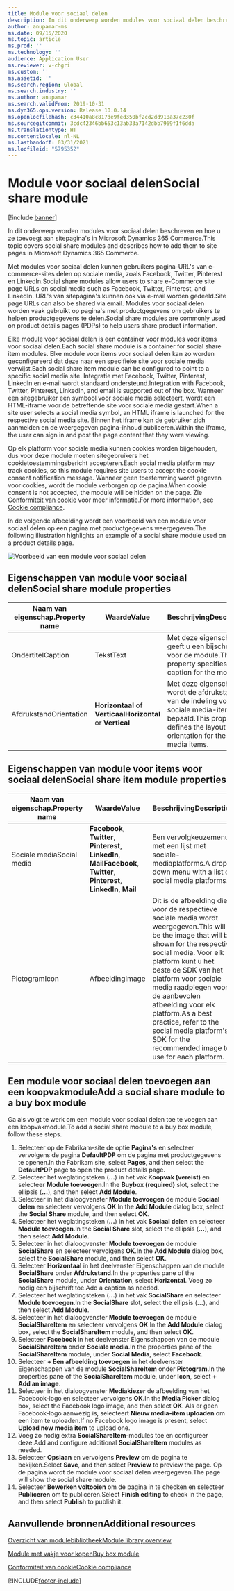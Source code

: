 ```yaml
---
title: Module voor sociaal delen
description: In dit onderwerp worden modules voor sociaal delen beschreven en hoe u ze toevoegt aan sitepagina's in Microsoft Dynamics 365 Commerce.
author: anupamar-ms
ms.date: 09/15/2020
ms.topic: article
ms.prod: ''
ms.technology: ''
audience: Application User
ms.reviewer: v-chgri
ms.custom: ''
ms.assetid: ''
ms.search.region: Global
ms.search.industry: ''
ms.author: anupamar
ms.search.validFrom: 2019-10-31
ms.dyn365.ops.version: Release 10.0.14
ms.openlocfilehash: c34410a8c817de9fed350bf2cd2dd918a37c230f
ms.sourcegitcommit: 3cdc42346bb653c13ab33a7142dbb7969f1f6dda
ms.translationtype: HT
ms.contentlocale: nl-NL
ms.lasthandoff: 03/31/2021
ms.locfileid: "5795352"
---
```

# <a name="social-share-module"></a><span data-ttu-id="91149-103">Module voor sociaal delen</span><span class="sxs-lookup"><span data-stu-id="91149-103">Social share module</span></span>

[!include [banner](includes/banner.md)]

<span data-ttu-id="91149-104">In dit onderwerp worden modules voor sociaal delen beschreven en hoe u ze toevoegt aan sitepagina's in Microsoft Dynamics 365 Commerce.</span><span class="sxs-lookup"><span data-stu-id="91149-104">This topic covers social share modules and describes how to add them to site pages in Microsoft Dynamics 365 Commerce.</span></span>

<span data-ttu-id="91149-105">Met modules voor sociaal delen kunnen gebruikers pagina-URL's van e-commerce-sites delen op sociale media, zoals Facebook, Twitter, Pinterest en LinkedIn.</span><span class="sxs-lookup"><span data-stu-id="91149-105">Social share modules allow users to share e-Commerce site page URLs on social media such as Facebook, Twitter, Pinterest, and LinkedIn.</span></span> <span data-ttu-id="91149-106">URL's van sitepagina's kunnen ook via e-mail worden gedeeld.</span><span class="sxs-lookup"><span data-stu-id="91149-106">Site page URLs can also be shared via email.</span></span> <span data-ttu-id="91149-107">Modules voor sociaal delen worden vaak gebruikt op pagina's met productgegevens om gebruikers te helpen productgegevens te delen.</span><span class="sxs-lookup"><span data-stu-id="91149-107">Social share modules are commonly used on product details pages (PDPs) to help users share product information.</span></span>

<span data-ttu-id="91149-108">Elke module voor sociaal delen is een container voor modules voor items voor sociaal delen.</span><span class="sxs-lookup"><span data-stu-id="91149-108">Each social share module is a container for social share item modules.</span></span> <span data-ttu-id="91149-109">Elke module voor items voor sociaal delen kan zo worden geconfigureerd dat deze naar een specifieke site voor sociale media verwijst.</span><span class="sxs-lookup"><span data-stu-id="91149-109">Each social share item module can be configured to point to a specific social media site.</span></span> <span data-ttu-id="91149-110">Integratie met Facebook, Twitter, Pinterest, LinkedIn en e-mail wordt standaard ondersteund.</span><span class="sxs-lookup"><span data-stu-id="91149-110">Integration with Facebook, Twitter, Pinterest, LinkedIn, and email is supported out of the box.</span></span> <span data-ttu-id="91149-111">Wanneer een sitegebruiker een symbool voor sociale media selecteert, wordt een HTML-iframe voor de betreffende site voor sociale media gestart.</span><span class="sxs-lookup"><span data-stu-id="91149-111">When a site user selects a social media symbol, an HTML iframe is launched for the respective social media site.</span></span> <span data-ttu-id="91149-112">Binnen het iframe kan de gebruiker zich aanmelden en de weergegeven pagina-inhoud publiceren.</span><span class="sxs-lookup"><span data-stu-id="91149-112">Within the iframe, the user can sign in and post the page content that they were viewing.</span></span>

<span data-ttu-id="91149-113">Op elk platform voor sociale media kunnen cookies worden bijgehouden, dus voor deze module moeten sitegebruikers het cookietoestemmingsbericht accepteren.</span><span class="sxs-lookup"><span data-stu-id="91149-113">Each social media platform may track cookies, so this module requires site users to accept the cookie consent notification message.</span></span> <span data-ttu-id="91149-114">Wanneer geen toestemming wordt gegeven voor cookies, wordt de module verborgen op de pagina.</span><span class="sxs-lookup"><span data-stu-id="91149-114">When cookie consent is not accepted, the module will be hidden on the page.</span></span> <span data-ttu-id="91149-115">Zie [Conformiteit van cookie](cookie-compliance.md) voor meer informatie.</span><span class="sxs-lookup"><span data-stu-id="91149-115">For more information, see [Cookie compliance](cookie-compliance.md).</span></span>

<span data-ttu-id="91149-116">In de volgende afbeelding wordt een voorbeeld van een module voor sociaal delen op een pagina met productgegevens weergegeven.</span><span class="sxs-lookup"><span data-stu-id="91149-116">The following illustration highlights an example of a social share module used on a product details page.</span></span>

![Voorbeeld van een module voor sociaal delen](./media/ecommerce-socialshare.png)

## <a name="social-share-module-properties"></a><span data-ttu-id="91149-118">Eigenschappen van module voor sociaal delen</span><span class="sxs-lookup"><span data-stu-id="91149-118">Social share module properties</span></span>

| <span data-ttu-id="91149-119">Naam van eigenschap.</span><span class="sxs-lookup"><span data-stu-id="91149-119">Property name</span></span>             | <span data-ttu-id="91149-120">Waarde</span><span class="sxs-lookup"><span data-stu-id="91149-120">Value</span></span>                 | <span data-ttu-id="91149-121">Beschrijving</span><span class="sxs-lookup"><span data-stu-id="91149-121">Description</span></span> |
|---------------------------|-----------------------|-------------|
| <span data-ttu-id="91149-122">Ondertitel</span><span class="sxs-lookup"><span data-stu-id="91149-122">Caption</span></span>                  | <span data-ttu-id="91149-123">Tekst</span><span class="sxs-lookup"><span data-stu-id="91149-123">Text</span></span> | <span data-ttu-id="91149-124">Met deze eigenschap geeft u een bijschrift op voor de module.</span><span class="sxs-lookup"><span data-stu-id="91149-124">This property specifies a caption for the module.</span></span> |
| <span data-ttu-id="91149-125">Afdrukstand</span><span class="sxs-lookup"><span data-stu-id="91149-125">Orientation</span></span> | <span data-ttu-id="91149-126">**Horizontaal** of **Verticaal**</span><span class="sxs-lookup"><span data-stu-id="91149-126">**Horizontal** or **Vertical**</span></span>  | <span data-ttu-id="91149-127">Met deze eigenschap wordt de afdrukstand van de indeling voor de sociale media-items bepaald.</span><span class="sxs-lookup"><span data-stu-id="91149-127">This property defines the layout orientation for the social media items.</span></span> |

## <a name="social-share-item-module-properties"></a><span data-ttu-id="91149-128">Eigenschappen van module voor items voor sociaal delen</span><span class="sxs-lookup"><span data-stu-id="91149-128">Social share item module properties</span></span>
| <span data-ttu-id="91149-129">Naam van eigenschap.</span><span class="sxs-lookup"><span data-stu-id="91149-129">Property name</span></span>             | <span data-ttu-id="91149-130">Waarde</span><span class="sxs-lookup"><span data-stu-id="91149-130">Value</span></span>                 | <span data-ttu-id="91149-131">Beschrijving</span><span class="sxs-lookup"><span data-stu-id="91149-131">Description</span></span> |
|---------------------------|-----------------------|-------------|
| <span data-ttu-id="91149-132">Sociale media</span><span class="sxs-lookup"><span data-stu-id="91149-132">Social media</span></span>              | <span data-ttu-id="91149-133">**Facebook**, **Twitter**, **Pinterest**, **LinkedIn**, **Mail**</span><span class="sxs-lookup"><span data-stu-id="91149-133">**Facebook**, **Twitter**, **Pinterest**, **LinkedIn**, **Mail**</span></span> | <span data-ttu-id="91149-134">Een vervolgkeuzemenu met een lijst met sociale-mediaplatforms.</span><span class="sxs-lookup"><span data-stu-id="91149-134">A drop-down menu with a list of social media platforms.</span></span> |
| <span data-ttu-id="91149-135">Pictogram</span><span class="sxs-lookup"><span data-stu-id="91149-135">Icon</span></span> |<span data-ttu-id="91149-136">Afbeelding</span><span class="sxs-lookup"><span data-stu-id="91149-136">Image</span></span>    | <span data-ttu-id="91149-137">Dit is de afbeelding die voor de respectieve sociale media wordt weergegeven.</span><span class="sxs-lookup"><span data-stu-id="91149-137">This will be the image that will be shown for the respective social media.</span></span> <span data-ttu-id="91149-138">Voor elk platform kunt u het beste de SDK van het platform voor sociale media raadplegen voor de aanbevolen afbeelding voor elk platform.</span><span class="sxs-lookup"><span data-stu-id="91149-138">As a best practice, refer to the social media platform's SDK for the recommended image to use for each platform.</span></span> |

## <a name="add-a-social-share-module-to-a-buy-box-module"></a><span data-ttu-id="91149-139">Een module voor sociaal delen toevoegen aan een koopvakmodule</span><span class="sxs-lookup"><span data-stu-id="91149-139">Add a social share module to a buy box module</span></span>

<span data-ttu-id="91149-140">Ga als volgt te werk om een module voor sociaal delen toe te voegen aan een koopvakmodule.</span><span class="sxs-lookup"><span data-stu-id="91149-140">To add a social share module to a buy box module, follow these steps.</span></span>

1. <span data-ttu-id="91149-141">Selecteer op de Fabrikam-site de optie **Pagina's** en selecteer vervolgens de pagina **DefaultPDP** om de pagina met productgegevens te openen.</span><span class="sxs-lookup"><span data-stu-id="91149-141">In the Fabrikam site, select **Pages**, and then select the **DefaultPDP** page to open the product details page.</span></span> 
1. <span data-ttu-id="91149-142">Selecteer het weglatingsteken (**...**) in het vak **Koopvak (vereist)** en selecteer **Module toevoegen**.</span><span class="sxs-lookup"><span data-stu-id="91149-142">In the **Buybox (required)** slot, select the ellipsis (**...**), and then select **Add Module**.</span></span>
1. <span data-ttu-id="91149-143">Selecteer in het dialoogvenster **Module toevoegen** de module **Sociaal delen** en selecteer vervolgens **OK**.</span><span class="sxs-lookup"><span data-stu-id="91149-143">In the **Add Module** dialog box, select the **Social Share** module, and then select **OK**.</span></span>
1. <span data-ttu-id="91149-144">Selecteer het weglatingsteken (**...**) in het vak **Sociaal delen** en selecteer **Module toevoegen**.</span><span class="sxs-lookup"><span data-stu-id="91149-144">In the **Social Share** slot, select the ellipsis (**...**), and then select **Add Module**.</span></span>
1. <span data-ttu-id="91149-145">Selecteer in het dialoogvenster **Module toevoegen** de module **SocialShare** en selecteer vervolgens **OK**.</span><span class="sxs-lookup"><span data-stu-id="91149-145">In the **Add Module** dialog box, select the **SocialShare** module, and then select **OK**.</span></span>
1. <span data-ttu-id="91149-146">Selecteer **Horizontaal** in het deelvenster Eigenschappen van de module **SocialShare** onder **Afdrukstand**.</span><span class="sxs-lookup"><span data-stu-id="91149-146">In the properties pane of the **SocialShare** module, under **Orientation**, select **Horizontal**.</span></span> <span data-ttu-id="91149-147">Voeg zo nodig een bijschrift toe.</span><span class="sxs-lookup"><span data-stu-id="91149-147">Add a caption as needed.</span></span>
1. <span data-ttu-id="91149-148">Selecteer het weglatingsteken (**...**) in het vak **SocialShare** en selecteer **Module toevoegen**.</span><span class="sxs-lookup"><span data-stu-id="91149-148">In the **SocialShare** slot, select the ellipsis (**...**), and then select **Add Module**.</span></span>
1. <span data-ttu-id="91149-149">Selecteer in het dialoogvenster **Module toevoegen** de module **SocialShareItem** en selecteer vervolgens **OK**.</span><span class="sxs-lookup"><span data-stu-id="91149-149">In the **Add Module** dialog box, select the **SocialShareItem** module, and then select **OK**.</span></span>
1. <span data-ttu-id="91149-150">Selecteer **Facebook** in het deelvenster Eigenschappen van de module **SocialShareItem** onder **Sociale media**.</span><span class="sxs-lookup"><span data-stu-id="91149-150">In the properties pane of the **SocialShareItem** module, under **Social Media**, select **Facebook**.</span></span>
1. <span data-ttu-id="91149-151">Selecteer **+ Een afbeelding toevoegen** in het deelvenster Eigenschappen van de module **SocialShareItem** onder **Pictogram**.</span><span class="sxs-lookup"><span data-stu-id="91149-151">In the properties pane of the **SocialShareItem** module, under **Icon**, select **+ Add an image**.</span></span>
1. <span data-ttu-id="91149-152">Selecteer in het dialoogvenster **Mediakiezer** de afbeelding van het Facebook-logo en selecteer vervolgens **OK**.</span><span class="sxs-lookup"><span data-stu-id="91149-152">In the **Media Picker** dialog box, select the Facebook logo image, and then select **OK**.</span></span> <span data-ttu-id="91149-153">Als er geen Facebook-logo aanwezig is, selecteert **Nieuw media-item uploaden** om een item te uploaden.</span><span class="sxs-lookup"><span data-stu-id="91149-153">If no Facebook logo image is present, select **Upload new media item** to upload one.</span></span>
1. <span data-ttu-id="91149-154">Voeg zo nodig extra **SocialShareItem**-modules toe en configureer deze.</span><span class="sxs-lookup"><span data-stu-id="91149-154">Add and configure additional **SocialShareItem** modules as needed.</span></span>
1. <span data-ttu-id="91149-155">Selecteer **Opslaan** en vervolgens **Preview** om de pagina te bekijken.</span><span class="sxs-lookup"><span data-stu-id="91149-155">Select **Save**, and then select **Preview** to preview the page.</span></span> <span data-ttu-id="91149-156">Op de pagina wordt de module voor sociaal delen weergegeven.</span><span class="sxs-lookup"><span data-stu-id="91149-156">The page will show the social share module.</span></span>
1. <span data-ttu-id="91149-157">Selecteer **Bewerken voltooien** om de pagina in te checken en selecteer **Publiceren** om te publiceren.</span><span class="sxs-lookup"><span data-stu-id="91149-157">Select **Finish editing** to check in the page, and then select **Publish** to publish it.</span></span>

## <a name="additional-resources"></a><span data-ttu-id="91149-158">Aanvullende bronnen</span><span class="sxs-lookup"><span data-stu-id="91149-158">Additional resources</span></span>

[<span data-ttu-id="91149-159">Overzicht van modulebibliotheek</span><span class="sxs-lookup"><span data-stu-id="91149-159">Module library overview</span></span>](starter-kit-overview.md)

[<span data-ttu-id="91149-160">Module met vakje voor kopen</span><span class="sxs-lookup"><span data-stu-id="91149-160">Buy box module</span></span>](add-buy-box.md)

[<span data-ttu-id="91149-161">Conformiteit van cookie</span><span class="sxs-lookup"><span data-stu-id="91149-161">Cookie compliance</span></span>](cookie-compliance.md)


[!INCLUDE[footer-include](../includes/footer-banner.md)]